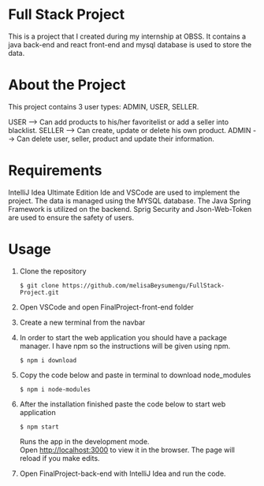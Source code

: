 # Full Stack Project
This is a project that I created during my internship at OBSS. It contains a java back-end and react front-end and mysql database is used to store the data.

# About the Project
This project contains 3 user types: ADMIN, USER, SELLER.

USER --> Can add products to his/her favoritelist or add a seller into blacklist.
SELLER --> Can create, update or delete his own product.
ADMIN --> Can delete user, seller, product and update their information.

# Requirements
IntelliJ Idea Ultimate Edition Ide and VSCode are used to implement the project. The data is managed using the MYSQL database. The Java Spring Framework is utilized on the backend.
Sprig Security and Json-Web-Token are used to ensure the safety of users.

# Usage

1. Clone the repository

       $ git clone https://github.com/melisaBeysumengu/FullStack-Project.git

2. Open VSCode and open FinalProject-front-end folder
3. Create a new terminal from the navbar
4. In order to start the web application you should have a package manager. I have npm so the instructions will be given using npm.

       $ npm i download
       
5. Copy the code below and paste in terminal to download node_modules

       $ npm i node-modules

6. After the installation finished paste the code below to start web application

       $ npm start
       
      Runs the app in the development mode.\
      Open [http://localhost:3000](http://localhost:3000) to view it in the browser.
      The page will reload if you make edits.
      
7. Open FinalProject-back-end with IntelliJ Idea and run the code.


